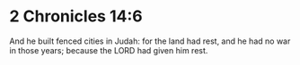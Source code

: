 # 2 Chronicles 14:6

And he built fenced cities in Judah: for the land had rest, and he had no war in those years; because the LORD had given him rest.